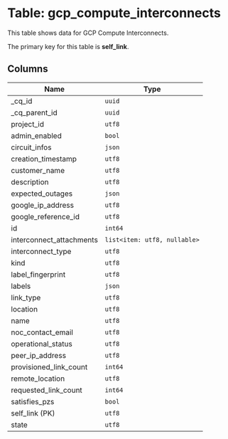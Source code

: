 # Table: gcp_compute_interconnects

This table shows data for GCP Compute Interconnects.

The primary key for this table is **self_link**.

## Columns

| Name          | Type          |
| ------------- | ------------- |
|_cq_id|`uuid`|
|_cq_parent_id|`uuid`|
|project_id|`utf8`|
|admin_enabled|`bool`|
|circuit_infos|`json`|
|creation_timestamp|`utf8`|
|customer_name|`utf8`|
|description|`utf8`|
|expected_outages|`json`|
|google_ip_address|`utf8`|
|google_reference_id|`utf8`|
|id|`int64`|
|interconnect_attachments|`list<item: utf8, nullable>`|
|interconnect_type|`utf8`|
|kind|`utf8`|
|label_fingerprint|`utf8`|
|labels|`json`|
|link_type|`utf8`|
|location|`utf8`|
|name|`utf8`|
|noc_contact_email|`utf8`|
|operational_status|`utf8`|
|peer_ip_address|`utf8`|
|provisioned_link_count|`int64`|
|remote_location|`utf8`|
|requested_link_count|`int64`|
|satisfies_pzs|`bool`|
|self_link (PK)|`utf8`|
|state|`utf8`|